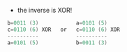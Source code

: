 - the inverse is XOR!
```java
b=0011 (3)            a=0101 (5)
c=0110 (6) XOR   or   c=0110 (6) XOR
----------            ----------
a=0101 (5)            b=0011 (3)
```